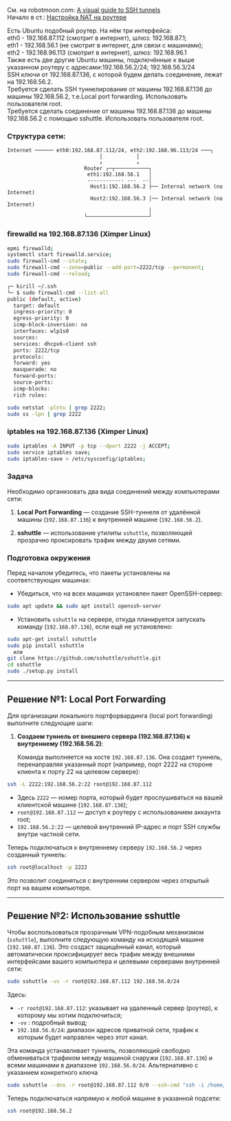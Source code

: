 См. на robotmoon.com: [A visual guide to SSH tunnels](https://robotmoon.com/ssh-tunnels/)
<br/> Начало в ст.: [Настройка NAT на роутере](https://github.com/sherbettt/BASH-cheats/blob/main/Настройка%20NAT%20на%20роутере%20с%20Ubuntu.md)

Есть Ubuntu подобный роутер. На нём три интерфейса:
<br/> eth0 - 192.168.87.112 (смотрит в интернет), шлюз: 192.168.87.1;
<br/> eth1 - 192.168.56.1 (не смотрит в интернет, для связи с машинами);
<br/> eth2 - 192.168.96.113 (смотрит в интернет), шлюз: 192.168.96.1
<br/> Также есть две другие Ubuntu машины, подключённые к выше указанном роутеру с адресами:192.168.56.2/24; 192.168.56.3/24
<br/> SSH ключи от 192.168.87.136, с которой будем делать соединение, лежат на 192.168.56.2.
<br/> Требуется сделать SSH туннелирование от машины 192.168.87.136 до машины 192.168.56.2, т.е.Local port forwarding. Использовать пользователя root.
<br/> Требуется сделать соединение от машины 192.168.87.136 до машины 192.168.56.2 с помощью sshuttle. Использовать пользователя root.



### Структура сети:
```
Internet ────── eth0:192.168.87.112/24, eth2:192.168.96.113/24 ───┐
                              │           │
                              ↓           ↓
                         Router ┌─┬───────────┐
                          eth1:192.168.56.1   │
                          ------------ ---  --│
                           Host1:192.168.56.2 ├── Internal network (no Internet)
                           Host2:192.168.56.3 │── Internal network (no Internet)
                                              │
                         └────────────────────┘
```

### firewalld на 192.168.87.136 (Ximper Linux)
```bash
epmi firewalld;
systemctl start firewalld.service;
sudo firewall-cmd --state;
sudo firewall-cmd --zone=public --add-port=2222/tcp --permanent;
sudo firewall-cmd --reload;

┌─ kirill ~/.ssh 
└─ $ sudo firewall-cmd --list-all
public (default, active)
  target: default
  ingress-priority: 0
  egress-priority: 0
  icmp-block-inversion: no
  interfaces: wlp1s0
  sources: 
  services: dhcpv6-client ssh
  ports: 2222/tcp
  protocols: 
  forward: yes
  masquerade: no
  forward-ports: 
  source-ports: 
  icmp-blocks: 
  rich rules:

sudo netstat -plntu | grep 2222;
sudo ss -lpn | grep 2222
```

### iptables на 192.168.87.136 (Ximper Linux)
```bash
sudo iptables -A INPUT -p tcp --dport 2222 -j ACCEPT;
sudo service iptables save;
sudo iptables-save > /etc/sysconfig/iptables;
```

### Задача

Необходимо организовать два вида соединений между компьютерами сети:

1. **Local Port Forwarding** — создание SSH-туннеля от удалённой машины (`192.168.87.136`) к внутренней машине (`192.168.56.2`).
   
2. **sshuttle** — использование утилиты `sshuttle`, позволяющей прозрачно проксировать трафик между двумя сетями.

### Подготовка окружения

Перед началом убедитесь, что пакеты установлены на соответствующих машинах:

- Убедиться, что на всех машинах установлен пакет OpenSSH-сервер:
  
```bash
sudo apt update && sudo apt install openssh-server
```

- Установить `sshuttle` на сервере, откуда планируется запускать команду (`192.168.87.136`), если ещё не установлено:
  
```bash
sudo apt-get install sshuttle
sudo pip install sshuttle
  или
git clone https://github.com/sshuttle/sshuttle.git
cd sshuttle
sudo ./setup.py install
```

---

## Решение №1: Local Port Forwarding

Для организации локального портфорвардинга (local port forwarding) выполните следующие шаги:

1. **Создаем туннель от внешнего сервера (192.168.87.136) к внутреннему (192.168.56.2)**:

   Команда выполняется на хосте `192.168.87.136`. Она создает туннель, перенаправляя указанный порт (например, порт 2222 на стороне клиента к порту 22 на целевом сервере):

```bash
ssh -L 2222:192.168.56.2:22 root@192.168.87.112
```

- Здесь `2222` — номер порта, который будет прослушиваться на вашей клиентской машине (`192.168.87.136`);
- `root@192.168.87.112` — доступ к роутеру с использованием аккаунта root;
- `192.168.56.2:22` — целевой внутренний IP-адрес и порт SSH службы внутри частной сети.

Теперь подключаться к внутреннему серверу `192.168.56.2` через созданный туннель:

```bash
ssh root@localhost -p 2222
```

Это позволит соединяться с внутренним сервером через открытый порт на вашем компьютере.

---

## Решение №2: Использование sshuttle

Чтобы воспользоваться прозрачным VPN-подобным механизмом (`sshuttle`), выполните следующую команду на исходящей машине (`192.168.87.136`). Это создаст защищённый канал, который автоматически проксифицирует весь трафик между внешними интерфейсами вашего компьютера и целевыми серверами внутренней сети:

```bash
sudo sshuttle -vv -r root@192.168.87.112 192.168.56.0/24
```

Здесь:

- `-r root@192.168.87.112`: указывает на удаленный сервер (роутер), к которому мы хотим подключиться;
- `-vv` : подробный вывод;
- `192.168.56.0/24`: диапазон адресов приватной сети, трафик к которым будет направлен через этот канал.

Эта команда устанавливает туннель, позволяющий свободно обмениваться трафиком между машиной снаружи (`192.168.87.136`) и всеми машинами в диапазоне `192.168.56.0/24`.
Альтернативно с указанием конкретного ключа

```bash
sudo sshuttle --dns -r root@192.168.87.112 0/0 --ssh-cmd "ssh -i /home/kirill/.ssh/id_ed25519.pub"
```

Теперь подключаться напрямую к любой машине в указанной подсети:

```bash
ssh root@192.168.56.2
```


